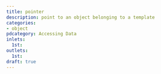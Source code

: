```yaml
---
title: pointer
description: point to an object belonging to a template
categories:
- object
pdcategory: Accessing Data
inlets:
  1st:
outlets:
  1st:
draft: true
---
```


